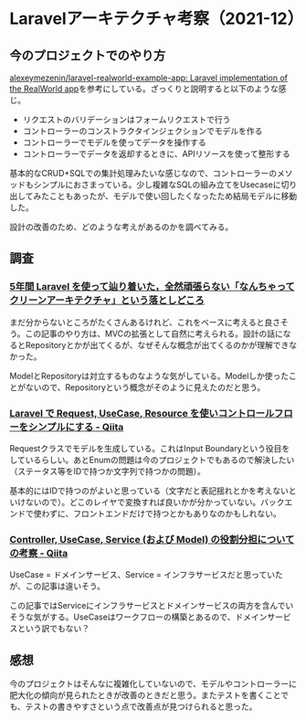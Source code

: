 # Laravelアーキテクチャ考察（2021-12）

## 今のプロジェクトでのやり方

[alexeymezenin/laravel-realworld-example-app: Laravel implementation of the RealWorld app](https://github.com/alexeymezenin/laravel-realworld-example-app)を参考にしている。ざっくりと説明すると以下のような感じ。

- リクエストのバリデーションはフォームリクエストで行う
- コントローラーのコンストラクタインジェクションでモデルを作る
- コントローラーでモデルを使ってデータを操作する
- コントローラーでデータを返却するときに、APIリソースを使って整形する

基本的なCRUD+SQLでの集計処理みたいな感じなので、コントローラーのメソッドもシンプルにおさまっている。少し複雑なSQLの組み立てをUsecaseに切り出してみたこともあったが、モデルで使い回したくなったため結局モデルに移動した。

設計の改善のため、どのような考えがあるのかを調べてみる。

## 調査

### [5年間 Laravel を使って辿り着いた，全然頑張らない「なんちゃってクリーンアーキテクチャ」という落としどころ](https://zenn.dev/mpyw/articles/ce7d09eb6d8117)

まだ分からないところがたくさんあるけれど、これをベースに考えると良さそう。この記事のやり方は、MVCの拡張として自然に考えられる。設計の話になるとRepositoryとかが出てくるが、なぜそんな概念が出てくるのかが理解できなかった。

ModelとRepositoryは対立するものなような気がしている。Modelしか使ったことがないので、Repositoryという概念がそのように見えたのだと思う。

### [Laravel で Request, UseCase, Resource を使いコントロールフローをシンプルにする - Qiita](https://qiita.com/nunulk/items/5297cce4545ac3c16822)

Requestクラスでモデルを生成している。これはInput Boundaryという役目をしているらしい。あとEnumの問題は今のプロジェクトでもあるので解決したい（ステータス等をIDで持つか文字列で持つかの問題）。

基本的にはIDで持つのがよいと思っている（文字だと表記揺れとかを考えないといけないので）。どこのレイヤで変換すれば良いかが分かっていない。バックエンドで使わずに、フロントエンドだけで持つとかもありなのかもしれない。

### [Controller, UseCase, Service (および Model) の役割分担についての考察 - Qiita](https://qiita.com/nunulk/items/bc7c93a3dfb43b01dfab)

UseCase = ドメインサービス、Service = インフラサービスだと思っていたが、この記事は違いそう。

この記事ではServiceにインフラサービスとドメインサービスの両方を含んでいそうな気がする。UseCaseはワークフローの構築とあるので、ドメインサービスという訳でもない？

## 感想

今のプロジェクトはそんなに複雑化していないので、モデルやコントローラーに肥大化の傾向が見られたときが改善のときだと思う。またテストを書くことでも、テストの書きやすさという点で改善点が見つけられると思った。
